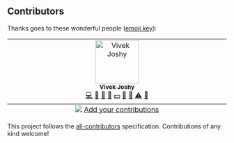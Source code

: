 ## Contributors

Thanks goes to these wonderful people ([emoji key](https://allcontributors.org/docs/en/emoji-key)):

<!-- ALL-CONTRIBUTORS-LIST:START - Do not remove or modify this section -->
<!-- prettier-ignore-start -->
<!-- markdownlint-disable -->
<table>
  <tbody>
    <tr>
      <td align="center" valign="top" width="14.28%"><a href="https://taven.me/"><img src="https://avatars.githubusercontent.com/u/8206808?v=4?s=100" width="100px;" alt="Vivek Joshy"/><br /><sub><b>Vivek Joshy</b></sub></a><br /><a href="https://github.com/OpenDebates/openskill.py/commits?author=vivekjoshy" title="Code">💻</a> <a href="https://github.com/OpenDebates/openskill.py/commits?author=vivekjoshy" title="Documentation">📖</a> <a href="#data-vivekjoshy" title="Data">🔣</a> <a href="#design-vivekjoshy" title="Design">🎨</a> <a href="#financial-vivekjoshy" title="Financial">💵</a> <a href="#maintenance-vivekjoshy" title="Maintenance">🚧</a> <a href="#research-vivekjoshy" title="Research">🔬</a> <a href="https://github.com/OpenDebates/openskill.py/commits?author=vivekjoshy" title="Tests">⚠️</a> <a href="https://github.com/OpenDebates/openskill.py/pulls?q=is%3Apr+reviewed-by%3Avivekjoshy" title="Reviewed Pull Requests">👀</a></td>
    </tr>
  </tbody>
  <tfoot>
    <tr>
      <td align="center" size="13px" colspan="7">
        <img src="https://raw.githubusercontent.com/all-contributors/all-contributors-cli/1b8533af435da9854653492b1327a23a4dbd0a10/assets/logo-small.svg">
          <a href="https://all-contributors.js.org/docs/en/bot/usage">Add your contributions</a>
        </img>
      </td>
    </tr>
  </tfoot>
</table>

<!-- markdownlint-restore -->
<!-- prettier-ignore-end -->

<!-- ALL-CONTRIBUTORS-LIST:END -->

This project follows the [all-contributors](https://github.com/all-contributors/all-contributors) specification. Contributions of any kind welcome!
